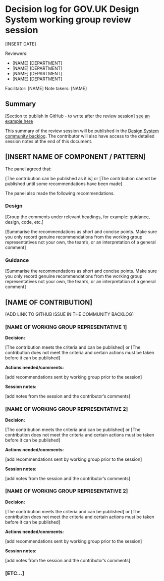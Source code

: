 # Decision log for GOV.UK Design System working group review session
[INSERT DATE]

Reviewers:

- [NAME] 	[DEPARTMENT]
- [NAME] 	[DEPARTMENT]
- [NAME] 	[DEPARTMENT]
- [NAME] 	[DEPARTMENT]

Facilitator:	[NAME] 
Note takers:	[NAME] 	

## Summary

[Section to publish in GitHub - to write after the review session]
[see an example here](https://github.com/alphagov/govuk-design-system-backlog/issues/10#issuecomment-564633356)

This summary of the review session will be published in the [Design System community backlog](https://github.com/alphagov/govuk-design-system-backlog/projects/1). The contributor will also have access to the detailed session notes at the end of this document.

## [INSERT NAME OF COMPONENT / PATTERN]

The panel agreed that:

[The contribution can be published as it is] or [The contribution cannot be published until some recommendations have been made]

The panel also made the following recommendations.

### Design 

[Group the comments under relevant headings, for example: guidance, design, code, etc.]

[Summarise the recommendations as short and concise points. Make sure you only record genuine recommendations from the working group representatives not your own, the team’s, or an interpretation of a general comment] 

### Guidance

[Summarise the recommendations as short and concise points. Make sure you only record genuine recommendations from the working group representatives not your own, the team’s, or an interpretation of a general comment]

## [NAME OF CONTRIBUTION]

[ADD LINK TO GITHUB ISSUE IN THE COMMUNITY BACKLOG]

### [NAME OF WORKING GROUP REPRESENTATIVE 1]

**Decision:**

[The contribution meets the criteria and can be published] 
or [The contribution does not meet the criteria and certain actions must be taken before it can be published]

**Actions needed/comments:**

[add recommendations sent by working group prior to the session]

**Session notes:**

[add notes from the session and the contributor’s comments]

### [NAME OF WORKING GROUP REPRESENTATIVE 2]

**Decision:**

[The contribution meets the criteria and can be published] 
or [The contribution does not meet the criteria and certain actions must be taken before it can be published]

**Actions needed/comments:**

[add recommendations sent by working group prior to the session]

**Session notes:**

[add notes from the session and the contributor’s comments]

### [NAME OF WORKING GROUP REPRESENTATIVE 2]

**Decision:**

[The contribution meets the criteria and can be published] 
or [The contribution does not meet the criteria and certain actions must be taken before it can be published]

**Actions needed/comments:**

[add recommendations sent by working group prior to the session]

**Session notes:**

[add notes from the session and the contributor’s comments]

### [ETC...]





